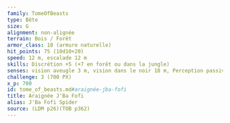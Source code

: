 ```yaml
---
family: TomeOfBeasts
type: Bête
size: G
alignment: non-alignée
terrain: Bois / Forêt
armor_class: 18 (armure naturelle)
hit_points: 75 (10d10+20)
speed: 12 m, escalade 12 m
skills: Discrétion +5 (+7 en forêt ou dans la jungle)
senses: vision aveugle 3 m, vision dans le noir 18 m, Perception passive 11
challenge: 3 (700 PX)
x_p: 700
id: tome_of_beasts.md#araignée-jba-fofi
title: Araignée J'Ba Fofi
alias: J'Ba Fofi Spider
source: (LDM p26)(TOB p362)
---
```



